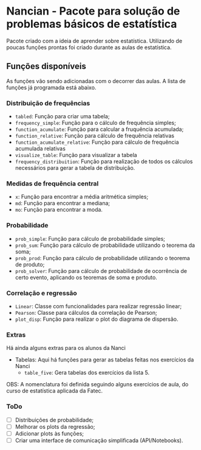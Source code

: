 # Nancian - Pacote para solução de problemas básicos de estatística

Pacote criado com a ideia de aprender sobre estatística. Utilizando de poucas funções prontas foi criado durante as aulas de estatística.

## Funções disponíveis

As funções vão sendo adicionadas com o decorrer das aulas. A lista de funções já programada está abaixo.

### Distribuição de frequências

- <code>tabled</code>: Função para criar uma tabela;
- <code>frequency_simple</code>: Função para o cálculo de frequência simples; 
- <code>function_acumulate</code>: Função para calcular a fruquência acumulada;
- <code>function_relative</code>: Função para cálculo de frequência relativas 
- <code>function_acumulate_relative</code>: Função para cálculo de frequência acumulada relativas
- <code>visualize_table</code>: Função para visualizar a tabela 
- <code>frequency_distribuition</code>: Função para realização de todos os cálculos necessários para gerar a tabela de distribuição. 

### Medidas de frequência central
- <code>x</code>: Função para encontrar a média aritmética simples; 
- <code>md</code>: Função para encontrar a mediana; 
- <code>mo</code>: Função para encontrar a moda. 

### Probabilidade

- <code>prob_simple</code>: Função para cálculo de probabilidade simples;
- <code>prob_sum</code>: Função para cálculo de probabilidade utilizando o teorema da soma;
- <code>prob_prod</code>: Função para cálculo de probabilidade utilizando o teorema de produto;
- <code>prob_solver</code>: Função para cálculo de probabilidade de ocorrência de certo evento, aplicando os teoremas de soma e produto.

### Correlação e regressão

- <code>Linear</code>: Classe com funcionalidades para realizar regressão linear;
- <code>Pearson</code>: Classe para cálculos da correlação de Pearson;
- <code>plot_disp</code>: Função para realizar o plot do diagrama de dispersão.

### Extras

Há ainda alguns extras para os alunos da Nanci

- Tabelas: Aqui há funções para gerar as tabelas feitas nos exercícios da Nanci
	- <code>table_five</code>: Gera tabelas dos exercícios da lista 5.

OBS: A nomenclatura foi definida seguindo alguns exercícios de aula, do curso de estatística aplicada da Fatec.

### ToDo

- [ ] Distribuições de probabilidade;
- [ ] Melhorar os plots da regressão;
- [ ] Adicionar plots às funções;
- [ ] Criar uma interface de comunicação simplificada (API/Notebooks).
